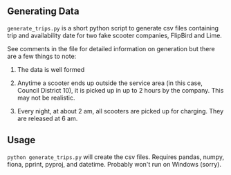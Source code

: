 ## Generating Data

`generate_trips.py` is a short python script to generate csv files containing trip and availability date for two fake scooter companies, FlipBird and Lime.

See comments in the file for detailed information on generation but there are a few things to note:

1) The data is well formed

2) Anytime a scooter ends up outside the service area (in this case, Council District 10), it is picked up in up to 2 hours by the company. This may not be realistic.

3) Every night, at about 2 am, all scooters are picked up for charging. They are released at 6 am.

## Usage

`python generate_trips.py` will create the csv files. Requires pandas, numpy, fiona, pprint, pyproj, and datetime. Probably won't run on Windows (sorry).
